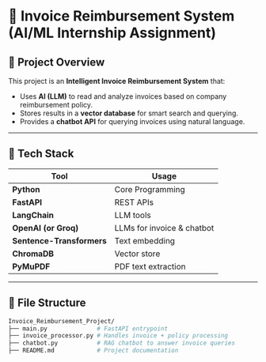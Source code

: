 # 🧾 Invoice Reimbursement System (AI/ML Internship Assignment)

## 🚀 Project Overview

This project is an **Intelligent Invoice Reimbursement System** that:
- Uses **AI (LLM)** to read and analyze invoices based on company reimbursement policy.
- Stores results in a **vector database** for smart search and querying.
- Provides a **chatbot API** for querying invoices using natural language.

---

## 🔧 Tech Stack

| Tool | Usage |
|------|-------|
| **Python** | Core Programming |
| **FastAPI** | REST APIs |
| **LangChain** | LLM tools |
| **OpenAI (or Groq)** | LLMs for invoice & chatbot |
| **Sentence-Transformers** | Text embedding |
| **ChromaDB** | Vector store |
| **PyMuPDF** | PDF text extraction |

---

## 📂 File Structure

```bash
Invoice_Reimbursement_Project/
├── main.py              # FastAPI entrypoint
├── invoice_processor.py # Handles invoice + policy processing
├── chatbot.py           # RAG chatbot to answer invoice queries
├── README.md            # Project documentation

